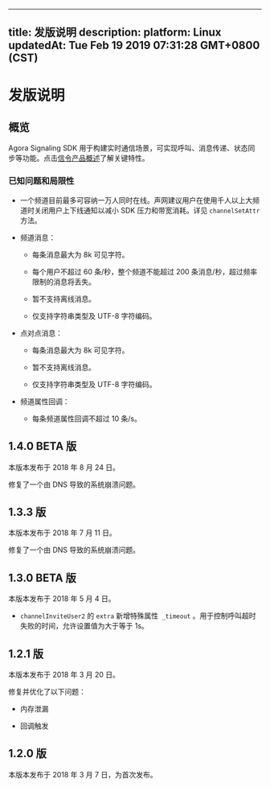 
---
title: 发版说明
description: 
platform: Linux
updatedAt: Tue Feb 19 2019 07:31:28 GMT+0800 (CST)
---
# 发版说明
## 概览

Agora Signaling SDK 用于构建实时通信场景，可实现呼叫、消息传递、状态同步等功能。点击[信令产品概述](https://docs.agora.io/cn/Signaling/product_signaling?platform=All%20Platforms)了解关键特性。

### 已知问题和局限性

-   一个频道目前最多可容纳一万人同时在线。声网建议用户在使用千人以上大频道时关闭用户上下线通知以减小 SDK 压力和带宽消耗。详见 `channelSetAttr` 方法。

-   频道消息：

    -   每条消息最大为 8k 可见字符。

    -   每个用户不超过 60 条/秒，整个频道不能超过 200 条消息/秒，超过频率限制的消息将丢失。

    -   暂不支持离线消息。

    -   仅支持字符串类型及 UTF-8 字符编码。

-   点对点消息：

    -   每条消息最大为 8k 可见字符。

    -   暂不支持离线消息。

    -   仅支持字符串类型及 UTF-8 字符编码。

-   频道属性回调：

    -   每条频道属性回调不超过 10 条/s。

## 1.4.0 BETA 版

本版本发布于 2018 年 8 月 24 日。

修复了一个由 DNS 导致的系统崩溃问题。

## 1.3.3 版 

本版本发布于 2018 年 7 月 11 日。

修复了一个由 DNS 导致的系统崩溃问题。

## 1.3.0 BETA 版

本版本发布于 2018 年 5 月 4 日。

-   `channelInviteUser2` 的 `extra` 新增特殊属性` _timeout` 。用于控制呼叫超时失败的时间，允许设置值为大于等于 1s。


## 1.2.1 版 

本版本发布于 2018 年 3 月 20 日。

修复并优化了以下问题：

-   内存泄漏

-   回调触发


## 1.2.0 版

本版本发布于 2018 年 3 月 7 日，为首次发布。


